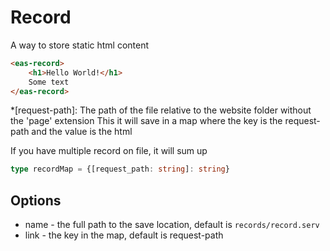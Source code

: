 # Record
A way to store static html content

```html
<eas-record>
    <h1>Hello World!</h1>
    Some text
</eas-record>
```
*[request-path]: The path of the file relative to the website folder without the 'page' extension
This it will save in a map where the key is the request-path and the value is the html

If you have multiple record on file, it will sum up
```ts
type recordMap = {[request_path: string]: string}
```

## Options
* name - the full path to the save location, default is `records/record.serv`
* link - the key in the map, default is request-path